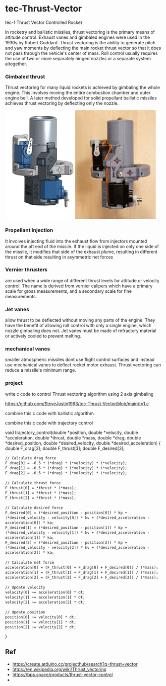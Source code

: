 # tec-Thrust-Vector
tec-1 Thrust Vector Controlled Rocket

In rocketry and ballistic missiles, thrust vectoring is the primary means of attitude control. Exhaust vanes and gimbaled engines were used in the 1930s by Robert Goddard. Thrust vectoring is the ability to generate pitch and yaw moments by deflecting the main rocket thrust vector so that it does not pass through the vehicle's center of mass. Roll control usually requires the use of two or more separately hinged nozzles or a separate system altogether.

### Gimbaled thrust
Thrust vectoring for many liquid rockets is achieved by gimbaling the whole engine. This involves moving the entire combustion chamber and outer engine bell.   A later method developed for solid propellant ballistic missiles achieves thrust vectoring by deflecting only the nozzle.


![](https://github.com/SteveJustin1963/tec-Thrust-Vector/blob/main/pics/1.png)

### Propellant injection
It involves injecting fluid into the exhaust flow from injectors mounted around the aft end of the missile. If the liquid is injected on only one side of the missile, it modifies that side of the exhaust plume, resulting in different thrust on that side resulting in asymmetric net forces

### Vernier thrusters
are used when  a wide range of different thrust levels for attitude or velocity control. The name is derived from vernier calipers which have a primary scale for gross measurements, and a secondary scale for fine measurements.
  
### Jet vanes 
allow thrust to be deflected without moving any parts of the engine. They have the benefit of allowing roll control with only a single engine, which nozzle gimbaling does not. Jet vanes must be made of refractory material or actively cooled to prevent melting.  

### mechanical vanes
smaller atmospheric missiles dont use flight control surfaces and instead use mechanical vanes to deflect rocket motor exhaust. Thrust vectoring can reduce a missile's minimum range. 

### project

write c code to control Thrust vectoring algorithm using 2 axis gimbaling

https://github.com/SteveJustin1963/tec-Thrust-Vector/blob/main/tv1.c


combine this c code with ballistic algorithm



combine this c code with trajectory control




void trajectory_control(double *position, double *velocity, double *acceleration, double *thrust, double *mass, double *drag, double *desired_position, double *desired_velocity, double *desired_acceleration)
{
    double F_drag[3];
    double F_thrust[3];
    double F_desired[3];

    // Calculate drag force
    F_drag[0] = -0.5 * (*drag) * (*velocity) * (*velocity);
    F_drag[1] = -0.5 * (*drag) * (*velocity) * (*velocity);
    F_drag[2] = -0.5 * (*drag) * (*velocity) * (*velocity);

    // Calculate thrust force
    F_thrust[0] = *thrust * (*mass);
    F_thrust[1] = *thrust * (*mass);
    F_thrust[2] = *thrust * (*mass);

    // Calculate desired force
    F_desired[0] = (*desired_position - position[0]) * kp + (*desired_velocity - velocity[0]) * kv + (*desired_acceleration - acceleration[0]) * ka;
    F_desired[1] = (*desired_position - position[1]) * kp + (*desired_velocity - velocity[1]) * kv + (*desired_acceleration - acceleration[1]) * ka;
    F_desired[2] = (*desired_position - position[2]) * kp + (*desired_velocity - velocity[2]) * kv + (*desired_acceleration - acceleration[2]) * ka;

    // Calculate net force
    acceleration[0] = (F_thrust[0] + F_drag[0] + F_desired[0]) / (*mass);
    acceleration[1] = (F_thrust[1] + F_drag[1] + F_desired[1]) / (*mass);
    acceleration[2] = (F_thrust[2] + F_drag[2] + F_desired[2]) / (*mass);

    // Update velocity
    velocity[0] += acceleration[0] * dt;
    velocity[1] += acceleration[1] * dt;
    velocity[2] += acceleration[2] * dt;

    // Update position
    position[0] += velocity[0] * dt;
    position[1] += velocity[1] * dt;
    position[2] += velocity[2] * dt;
}


## Ref
- https://create.arduino.cc/projecthub/search?q=thrust+vector
- https://en.wikipedia.org/wiki/Thrust_vectoring
- https://bps.space/products/thrust-vector-control
- 

